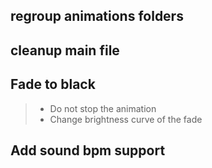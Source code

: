 ## regroup animations folders

## cleanup main file

## Fade to black
> - Do not stop the animation
> - Change brightness curve of the fade

## Add sound bpm support

